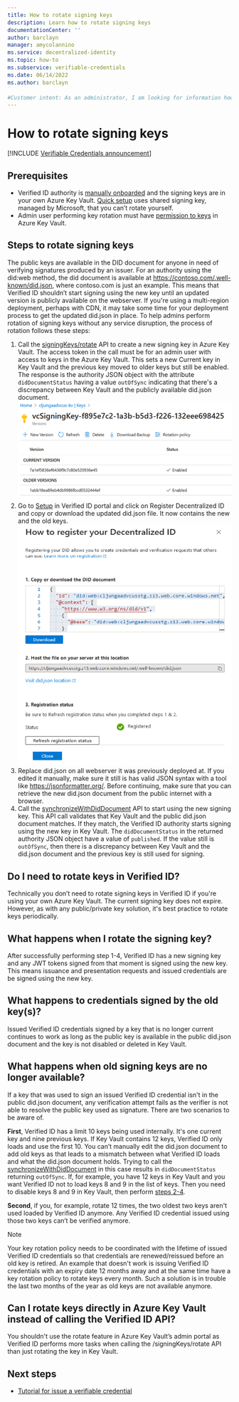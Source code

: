 ```yaml
---
title: How to rotate signing keys
description: Learn how to rotate signing keys
documentationCenter: ''
author: barclayn
manager: amycolannino
ms.service: decentralized-identity
ms.topic: how-to
ms.subservice: verifiable-credentials
ms.date: 06/14/2022
ms.author: barclayn

#Customer intent: As an administrator, I am looking for information how to rotate signing keys 
---
```


# How to rotate signing keys

[!INCLUDE [Verifiable Credentials announcement](~/../azure-docs-pr/includes/verifiable-credentials-brand.md)]


## Prerequisites

- Verified ID authority is [manually onboarded](verifiable-credentials-configure-tenant.md) and the signing keys are in your own Azure Key Vault. [Quick setup](verifiable-credentials-configure-tenant-quick.md) uses shared signing key, managed by Microsoft, that you can’t rotate yourself.
- Admin user performing key rotation must have [permission to keys](verifiable-credentials-configure-tenant.md#set-access-policies-for-the-verified-id-admin-user) in Azure Key Vault.


## Steps to rotate signing keys

The public keys are available in the DID document for anyone in need of verifying signatures produced by an issuer. For an authority using the did:web method, the did document is available at https://contoso.com/.well-known/did.json, where contoso.com is just an example. This means that Verified ID shouldn’t  start signing using the new key until an updated version is publicly available on the webserver. If you're using a multi-region deployment, perhaps with CDN, it may take some time for your deployment process to get the updated did.json in place. To help admins perform rotation of signing keys without any service disruption, the process of rotation follows these steps:

1.	Call the [signingKeys/rotate](admin-api.md#rotate-signing-key) API to create a new signing key in Azure Key Vault. The access token in the call must be for an admin user with access to keys in the Azure Key Vault. This sets a new Current key in Key Vault and the previous key moved to older keys but still be enabled. The response is the authority JSON object with the attribute `didDocumentStatus` having a value `outOfSync` indicating that there's a discrepancy between Key Vault and the publicly available did.json document.
   ![Screenshot of new key in Key Vault.](media/how-to-rotate-keys/new-key-in-kv.png)
1.	Go to [Setup](https://entra.microsoft.com/#view/Microsoft_AAD_DecentralizedIdentity/SetupBlade) in Verified ID portal and click on Register Decentralized ID and copy or download the updated did.json file. It now contains the new and the old keys.
   ![Screenshot of did.json.](media/how-to-register-didwebsite/how-to-register-didwebsite-diddoc.png)
1.	Replace did.json on all webserver it was previously deployed at. If you edited it manually, make sure it still is has valid JSON syntax with a tool like https://jsonformatter.org/. Before continuing, make sure that you can retrieve the new did.json document from the public internet with a browser.
1.	Call the [synchronizeWithDidDocument](admin-api.md#synchronize-with-did-document) API to start using the new signing key. This API call validates that Key Vault and the public did.json document matches. If they match, the Verified ID authority starts signing using the new key in Key Vault. The `didDocumentStatus` in the returned authority JSON object have a value of `published`. If the value still is `outOfSync`, then there is a discrepancy between Key Vault and the did.json document and the previous key is still used for signing.

## Do I need to rotate keys in Verified ID?
Technically you don’t need to rotate signing keys in Verified ID if you're using your own Azure Key Vault. The current signing key does not expire. However, as with any public/private key solution, it's best practice to rotate keys periodically.

## What happens when I rotate the signing key?
After successfully performing step 1-4, Verified ID has a new signing key and any JWT tokens signed from that moment is signed using the new key. This means issuance and presentation requests and issued credentials are be signed using the new key.

## What happens to credentials signed by the old key(s)?
Issued Verified ID credentials signed by a key that is no longer current continues to work as long as the public key is available in the public did.json document and the key is not disabled or deleted in Key Vault.

## What happens when old signing keys are no longer available?
If a key that was used to sign an issued Verified ID credential isn't in the public did.json document, any verification attempt fails as the verifier is not able to resolve the public key used as signature. There are two scenarios to be aware of.
 
**First**, Verified ID has a limit 10 keys being used internally. It's one current key and nine previous keys. If Key Vault contains 12 keys, Verified ID only loads and use the first 10. You can’t manually edit the did.json document to add old keys as that leads to a mismatch between what Verified ID loads and what the did.json document holds. Trying to call the [synchronizeWithDidDocument](admin-api.md#synchronize-with-did-document) in this case results in `didDocumentStatus` returning `outOfSync`. If, for example, you have 12 keys in Key Vault and you want Verified ID not to load keys 8 and 9 in the list of keys. Then you need to disable keys 8 and 9 in Key Vault, then perform [steps 2-4](#steps-to-rotate-signing-keys).

**Second**, if you, for example, rotate 12 times, the two oldest two keys aren't used loaded by Verified ID anymore. Any Verified ID credential issued using those two keys can’t be verified anymore.

>[!NOTE]
> Your key rotation policy needs to be coordinated with the lifetime of issued Verified ID credentials so that credentials are renewed/reissued before an old key is retired. An example that doesn't work is issuing Verified ID credentials with an expiry date 12 months away and at the same time have a key rotation policy to rotate keys every month. Such a solution is in trouble the last two months of the year as old keys are not available anymore.

## Can I rotate keys directly in Azure Key Vault instead of calling the Verified ID API?
You shouldn't use the rotate feature in Azure Key Vault’s admin portal as Verified ID performs more tasks when calling the /signingKeys/rotate API than just rotating the key in Key Vault.

## Next steps

- [Tutorial for issue a verifiable credential](verifiable-credentials-configure-issuer.md)
